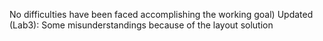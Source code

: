 No difficulties have been faced accomplishing the working goal)
Updated (Lab3): Some misunderstandings because of the layout solution
